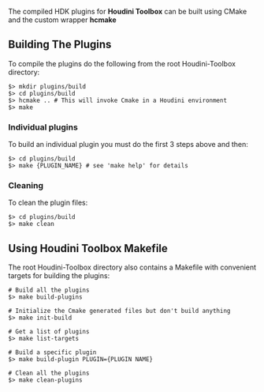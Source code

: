 The compiled HDK plugins for **Houdini Toolbox** can be built using CMake and the custom wrapper **hcmake**

## Building The Plugins

To compile the plugins do the following from the root Houdini-Toolbox directory:
```
$> mkdir plugins/build
$> cd plugins/build
$> hcmake .. # This will invoke Cmake in a Houdini environment
$> make
```
### Individual plugins
To build an individual plugin you must do the first 3 steps above and then:
```
$> cd plugins/build
$> make {PLUGIN_NAME} # see 'make help' for details
```

### Cleaning
To clean the plugin files:
```
$> cd plugins/build
$> make clean
```

## Using Houdini Toolbox Makefile
The root Houdini-Toolbox directory also contains a Makefile with convenient targets for building the plugins:

```
# Build all the plugins
$> make build-plugins

# Initialize the Cmake generated files but don't build anything
$> make init-build

# Get a list of plugins
$> make list-targets

# Build a specific plugin
$> make build-plugin PLUGIN={PLUGIN NAME}

# Clean all the plugins
$> make clean-plugins

```
